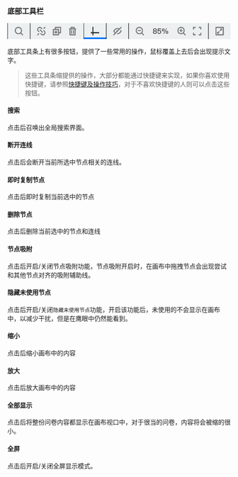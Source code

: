 ### 底部工具栏

<img src='./images/footbar.png'>

底部工具条上有很多按钮，提供了一些常用的操作，鼠标覆盖上去后会出现提示文字。


> 这些工具条缩提供的操作，大部分都能通过快捷键来实现，如果你喜欢使用快捷键，请参照[快捷键及操作技巧](../shortcut/concept.md)，对于不喜欢快捷键的人则可以点击这些按钮。

#### 搜索
点击后召唤出全局搜索界面。

#### 断开连线
点击后会断开当前所选中节点相关的连线。

#### 即时复制节点
点击后即时复制当前选中的节点

#### 删除节点
点击后删除当前选中的节点和连线

#### 节点吸附
点击后开启/关闭节点吸附功能，节点吸附开启时，在画布中拖拽节点会出现尝试和其他节点对齐的吸附辅助线。

#### 隐藏未使用节点
点击后开启/关闭`隐藏未使用节点`功能，开启该功能后，未使用的不会显示在画布中，以减少干扰，但是在鹰眼中仍然能看到。

#### 缩小
点击后缩小画布中的内容

#### 放大
点击后放大画布中的内容

#### 全部显示
点击后将整份问卷内容都显示在画布视口中，对于很当的问卷，内容将会被缩的很小。

#### 全屏
点击后开启/关闭全屏显示模式。
